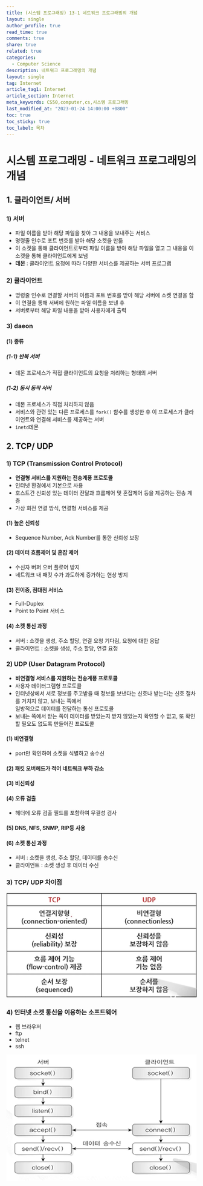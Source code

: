 ```yaml
---
title: (시스템 프로그래밍) 13-1 네트워크 프로그래밍의 개념
layout: single
author_profile: true
read_time: true
comments: true
share: true
related: true
categories:
  - Computer Science
description: 네트워크 프로그래밍의 개념
layout: single
tag: Internet
article_tag1: Internet
article_section: Internet
meta_keywords: CS50,computer,cs,시스템 프로그래밍
last_modified_at: "2023-01-24 14:00:00 +0800"
toc: true
toc_sticky: true
toc_label: 목차
---
```


# 시스템 프로그래밍 - 네트워크 프로그래밍의 개념

## 1. 클라이언트/ 서버

### 1) 서버

- 파일 이름을 받아 해당 파일을 찾아 그 내용을 보내주는 서비스
- 명령줄 인수로 포트 번호를 받아 해당 소켓을 만듦
- 이 소켓을 통해 클라이언트로부터 파일 이름을 받아 해당 파일을 열고 그 내용을 이 소켓을 통해 클라이언트에게 보냄
- **데몬** : 클라이언트 요청에 따라 다양한 서비스를 제공하는 서버 프로그램

### 2) 클라이언트

- 명령줄 인수로 연결할 서버의 이름과 포트 번호를 받아 해당 서버에 소켓 연결을 함
- 이 연결을 통해 서버에 원하는 파일 이름을 보낸 후
- 서버로부터 해당 파일 내용을 받아 사용자에게 출력

### 3) daeon

#### (1) 종류

##### (1-1) 반복 서버

- 데몬 프로세스가 직접 클라이언트의 요청을 처리하는 형태의 서버

##### (1-2) 동시 동작 서버

- 데몬 프로세스가 직접 처리하지 않음
- 서비스와 관련 있는 다른 프로세스를 `fork()` 함수를 생성한 후 이 프로세스가 클라이언트와 연결해 서비스를 제공하는 서버
- `inetd`데몬

## 2. TCP/ UDP

### 1) TCP (Transmission Control Protocol)

- **연결형 서비스를 지원하는 전송계픙 프로토콜**
- 인터넷 환경에서 기본으로 사용
- 호스트간 신뢰성 있는 데이터 전달과 흐름제어 및 혼잡제어 등을 제공하는 전송 계층
- 가상 회전 연결 방식, 연결형 서비스를 제공

#### (1) 높은 신뢰성

- Sequence Number, Ack Number를 통한 신뢰성 보장

#### (2) 데이터 흐름제어 및 혼잡 제어

- 수신자 버퍼 오버 플로어 방지
- 네트워크 내 패킷 수가 과도하게 증가하는 현상 방지

#### (3) 전이중, 점대점 서비스

- Full-Duplex
- Point to Point 서비스

#### (4) 소켓 통신 과정

- 서버 : 소켓을 생성, 주소 할당, 연결 요청 기다림, 요청에 대한 응답
- 클라이언트 : 소켓을 생성, 주소 할당, 연결 요청

### 2) UDP (User Datagram Protocol)

- **비연결형 서비스를 지원하는 전송계픙 프로토콜**
- 사용자 데이터그램형 프로토콜
- 인터넷상에서 서로 정보를 주고받을 때 정보를 보낸다는 신호나 받는다는 신호 절차를 거치지 않고, 보내는 쪽에서  
  일방적으로 데이터를 전달하는 통신 프로토콜
- 보내는 쪽에서 받는 쪽이 데이터를 받았는지 받지 않았는지 확인할 수 없고, 또 확인할 필요도 없도록 만들어진 프로토콜

#### (1) 비연결형

- port만 확인하여 소켓을 식별하고 송수신

#### (2) 패킷 오버헤드가 적어 네트워크 부하 감소

#### (3) 비신뢰성

#### (4) 오류 검출

- 헤더에 오류 검출 필드를 포함하여 무결성 검사

#### (5) DNS, NFS, SNMP, RIP등 사용

#### (6) 소켓 통신 과정

- 서버 : 소켓을 생성, 주소 할당, 데이터를 송수신
- 클라이언트 : 소켓 생성 후 데이터 수신

### 3) TCP/ UDP 차이점

![alt](/assets/images/post/ComputerStudy/778.png)

### 4) 인터넷 소켓 통신을 이용하는 소프트웨어

- 웹 브라우저
- ftp
- telnet
- ssh

![alt](/assets/images/post/ComputerStudy/779.png)
